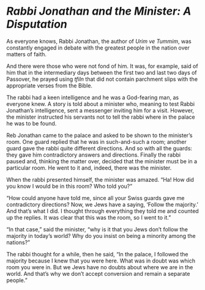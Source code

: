 # ***Rabbi Jonathan and the Minister: A Disputation***



As everyone knows, Rabbi Jonathan, the author of *Urim ve Tummim*, was constantly engaged in debate with the greatest people in the nation over matters of faith.

And there were those who were not fond of him. It was, for example, said of him that in the intermediary days between the first two and last two days of Passover, he prayed using *tfiln* that did not contain parchment slips with the appropriate verses from the Bible.

The rabbi had a keen intelligence and he was a God-fearing man, as everyone knew. A story is told about a minister who, meaning to test Rabbi Jonathan’s intelligence, sent a messenger inviting him for a visit. However, the minister instructed his servants not to tell the rabbi where in the palace he was to be found.

Reb Jonathan came to the palace and asked to be shown to the minister’s room. One guard replied that he was in such-and-such a room; another guard gave the rabbi quite different directions. And so with all the guards: they gave him contradictory answers and directions. Finally the rabbi paused and, thinking the matter over, decided that the minister must be in a particular room. He went to it and, indeed, there was the minister.

When the rabbi presented himself, the minister was amazed. “Ha! How did you know I would be in this room? Who told you?”

“How could anyone have told me, since all your Swiss guards gave me contradictory directions? Now, we Jews have a saying, ‘Follow the majority.’ And that’s what I did. I thought through everything they told me and counted up the replies. It was clear that this was the room, so I went to it.”

“In that case,” said the minister, “why is it that you Jews don’t follow the majority in today’s world? Why do you insist on being a minority among the nations?”

The rabbi thought for a while, then he said, “In the palace, I followed the majority because I knew that you were here. What was in doubt was which room you were in. But we Jews have no doubts about where we are in the world. And that’s why we don’t accept conversion and remain a separate people.”